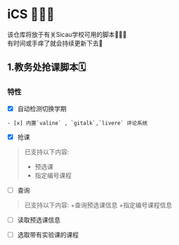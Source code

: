 # iCS 🎉🎉🎉
该仓库将放于有关Sicau学校可用的脚本🙋🏻‍♂️  
有时间或手痒了就会持续更新下去🥳

## 1.教务处抢课脚本🗓

### 特性  

- [x] 自动检测切换学期  
```
- [x] 内置`valine` , `gitalk`,`livere` 评论系统
```
- [x] 抢课
> 已支持以下内容:
>+ 预选课 
>+ 指定编号课程
- [ ] 查询
> 已支持以下内容:
>+查询预选课信息
>+指定编号课程信息
- [ ] 读取预选课信息
- [ ] 选取带有实验课的课程

